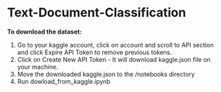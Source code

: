 # Text-Document-Classification




**To download the dataset:**
1. Go to your kaggle account, click on account and scroll to API section and click Expire API Token to remove previous tokens. 
2. Click on Create New API Token - It will download kaggle.json file on your machine.
3. Move the downloaded kaggle.json to the /notebooks directory
4. Run dowload_from_kaggle.ipynb
